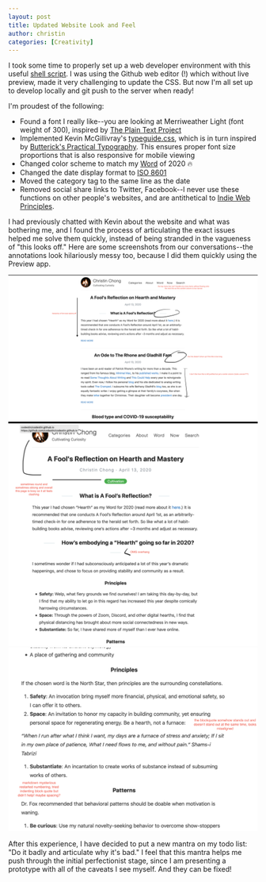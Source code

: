 ```yaml
---
layout: post
title: Updated Website Look and Feel
author: christin
categories: [Creativity]
---
```


I took some time to properly set up a web developer environment with this useful [shell script](https://github.com/monfresh/laptop). I was using the Github web editor (!) which without live preview, made it very challenging to update the CSS. But now I'm all set up to develop locally and git push to the server when ready!

I'm proudest of the following:
- Found a font I really like--you are looking at Merriweather Light (font weight of 300), inspired by [The Plain Text Project](https://plaintextproject.online/)
- Implemented Kevin McGillivray's [typeguide.css](https://github.com/kmcgillivray/typeguide.css), which is in turn inspired by [Butterick's Practical Typography](https://practicaltypography.com). This ensures proper font size proportions that is also responsive for mobile viewing
- Changed color scheme to match my [Word](https://christinchong.com/word) of 2020 🔥
- Changed the date display format to [ISO 8601](https://xkcd.com/1179)
- Moved the category tag to the same line as the date
- Removed social share links to Twitter, Facebook--I never use these functions on other people's websites, and are antithetical to [Indie Web Principles](https://indieweb.org/principles). 

I had previously chatted with Kevin about the website and what was bothering me, and I found the process of articulating the exact issues helped me solve them quickly, instead of being stranded in the vagueness of "this looks off." Here are some screenshots from our conversations--the annotations look hilariously messy too, because I did them quickly using the Preview app.

![Old Website 1](/images/2020-05-16-Old-Website-1.png)
![Old Website 2](/images/2020-05-16-Old-Website-2.png)
![Old Website 3](/images/2020-05-16-Old-Website-3.png)

After this experience, I have decided to put a new mantra on my todo list: "Do it badly and articulate why it's bad." I feel that this mantra helps me push through the initial perfectionist stage, since I am presenting a prototype with all of the caveats I see myself. And they can be fixed!